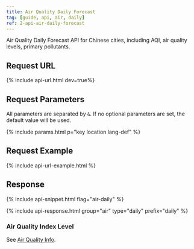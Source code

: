 ```yaml
---
title: Air Quality Daily Forecast
tag: [guide, api, air, daily]
ref: 2-api-air-daily-forecast
---
```


Air Quality Daily Forecast API for Chinese cities, including AQI, air quality levels, primary pollutants.

## Request URL

{% include api-url.html dev=true%}

## Request Parameters

All parameters are separated by `&`. If no optional parameters are set, the default value will be used.

{% include params.html p="key location lang-def" %}

## Request Example

{% include api-url-example.html %}

## Response

{% include api-snippet.html flag="air-daily" %}

{% include api-response.html group="air" type="daily"  prefix="daily" %}

### Air Quality Index Level

See [Air Quality Info](/en/docs/resource/air-info/).